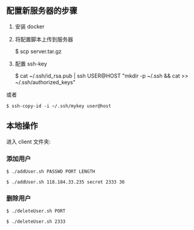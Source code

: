 ## 配置新服务器的步骤

1. 安装 docker 

2. 将配置脚本上传到服务器 
  
    $ scp server.tar.gz 

3. 配置 ssh-key


    $ cat ~/.ssh/id_rsa.pub | ssh USER@HOST "mkdir -p ~/.ssh && cat >> ~/.ssh/authorized_keys"
    
或者
    
    $ ssh-copy-id -i ~/.ssh/mykey user@host

##  本地操作

进入 client 文件夹:

### 添加用户

```
$ ./addUser.sh PASSWD PORT LENGTH
```

```
$ ./addUser.sh 118.184.33.235 secret 2333 30
```

### 删除用户

```
$ ./deleteUser.sh PORT
```

```
$ ./deleteUser.sh 2333
```


